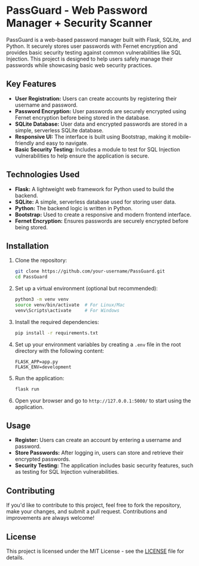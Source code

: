 
# PassGuard - Web Password Manager + Security Scanner

PassGuard is a web-based password manager built with Flask, SQLite, and Python. It securely stores user passwords with Fernet encryption and provides basic security testing against common vulnerabilities like SQL Injection. This project is designed to help users safely manage their passwords while showcasing basic web security practices.

## Key Features

- **User Registration:** Users can create accounts by registering their username and password.
- **Password Encryption:** User passwords are securely encrypted using Fernet encryption before being stored in the database.
- **SQLite Database:** User data and encrypted passwords are stored in a simple, serverless SQLite database.
- **Responsive UI:** The interface is built using Bootstrap, making it mobile-friendly and easy to navigate.
- **Basic Security Testing:** Includes a module to test for SQL Injection vulnerabilities to help ensure the application is secure.

## Technologies Used

- **Flask:** A lightweight web framework for Python used to build the backend.
- **SQLite:** A simple, serverless database used for storing user data.
- **Python:** The backend logic is written in Python.
- **Bootstrap:** Used to create a responsive and modern frontend interface.
- **Fernet Encryption:** Ensures passwords are securely encrypted before being stored.

## Installation

1. Clone the repository:
   ```bash
   git clone https://github.com/your-username/PassGuard.git
   cd PassGuard
   ```

2. Set up a virtual environment (optional but recommended):
   ```bash
   python3 -m venv venv
   source venv/bin/activate  # For Linux/Mac
   venv\Scripts\activate     # For Windows
   ```

3. Install the required dependencies:
   ```bash
   pip install -r requirements.txt
   ```

4. Set up your environment variables by creating a `.env` file in the root directory with the following content:
   ```
   FLASK_APP=app.py
   FLASK_ENV=development
   ```

5. Run the application:
   ```bash
   flask run
   ```

6. Open your browser and go to `http://127.0.0.1:5000/` to start using the application.

## Usage

- **Register:** Users can create an account by entering a username and password.
- **Store Passwords:** After logging in, users can store and retrieve their encrypted passwords.
- **Security Testing:** The application includes basic security features, such as testing for SQL Injection vulnerabilities.

## Contributing

If you'd like to contribute to this project, feel free to fork the repository, make your changes, and submit a pull request. Contributions and improvements are always welcome!

## License

This project is licensed under the MIT License - see the [LICENSE](LICENSE) file for details.

